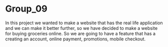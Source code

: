 # Group_09

In this project we wanted to make a website that has the real life application and we can make it better further, so we have decided to make a website for buying groceries online. So we are going to have a feature that has a creating an account, online payment, promotions, mobile checkout.
